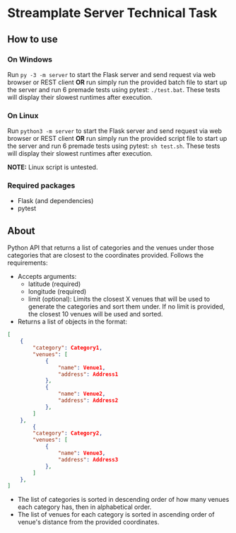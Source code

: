 # Streamplate Server Technical Task

## How to use
### On Windows
Run `py -3 -m server` to start the Flask server and send request via web browser or REST client **OR** run simply run the provided batch file to start up the server and run 6 premade tests using pytest: `./test.bat`. These tests will display their slowest runtimes after execution.

### On Linux
Run `python3 -m server` to start the Flask server and send request via web browser or REST client **OR** run simply run the provided script file to start up the server and run 6 premade tests using pytest: `sh test.sh`. These tests will display their slowest runtimes after execution.

**NOTE:** Linux script is untested.

### Required packages
- Flask (and dependencies)
- pytest

## About
Python API that returns a list of categories and the
venues under those categories that are closest to the coordinates provided. Follows the
requirements:
- Accepts arguments:
    - latitude (required)
    - longitude (required)
    - limit (optional): Limits the closest X venues that will be used to generate the categories and sort them under. If no limit is provided, the closest 10 venues will be used and sorted.
- Returns a list of objects in the format:
```json
[
    {
        "category": Category1,
        "venues": [
            {
                "name": Venue1,
                "address": Address1
            },
            {
                "name": Venue2,
                "address": Address2
            },
        ]
    },
        {
        "category": Category2,
        "venues": [
            {
                "name": Venue3,
                "address": Address3
            },
        ]
    },
]
```

- The list of categories is sorted in descending order of how many venues each category has, then in alphabetical order.
- The list of venues for each category is sorted in ascending order of venue's distance from the provided coordinates.